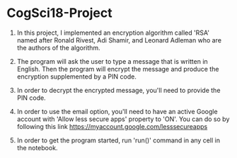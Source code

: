 # CogSci18-Project

1. In this project, I implemented an encryption algorithm called 'RSA' named after Ronald Rivest, Adi Shamir, and Leonard Adleman who are the authors of the algorithm.


2. The program will ask the user to type a message that is written in English. Then the program will encrypt the message and produce the encryption supplemented by a PIN code. 


3. In order to decrypt the encrypted message, you'll need to provide the PIN code.


4. In order to use the email option, you'll need to have an active Google account with 'Allow less secure apps' property to 'ON'. You can do so by following this link https://myaccount.google.com/lesssecureapps

5. In order to get the program started, run 'run()' command in any cell in the notebook.
